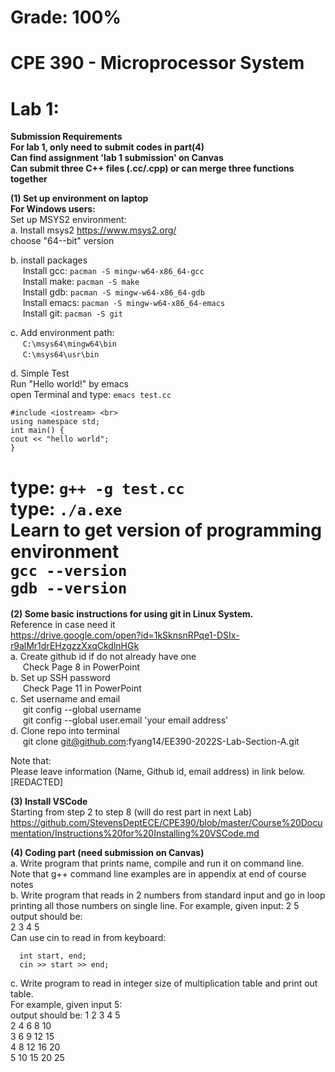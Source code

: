 # Grade: 100%
# CPE 390 - Microprocessor System <br>
# Lab 1: <br>
**Submission Requirements** <br>
**For lab 1, only need to submit codes in part(4)** <br>
**Can find assignment 'lab 1 submission' on Canvas** <br>
**Can submit three C++ files (.cc/.cpp) or can merge three functions together** <br>

**(1) Set up environment on laptop** <br>
**For Windows users:** <br>
Set up MSYS2 environment: <br>
a. Install msys2 https://www.msys2.org/ <br>
choose "64--bit" version <br>

b. install packages <br>
&nbsp;&nbsp;&nbsp;&nbsp; Install gcc: `pacman -S mingw-w64-x86_64-gcc` <br>
&nbsp;&nbsp;&nbsp;&nbsp; Install make: `pacman -S make` <br>
&nbsp;&nbsp;&nbsp;&nbsp; Install gdb: `pacman -S mingw-w64-x86_64-gdb` <br>
&nbsp;&nbsp;&nbsp;&nbsp; Install emacs: `pacman -S mingw-w64-x86_64-emacs` <br>
&nbsp;&nbsp;&nbsp;&nbsp; Install git: `pacman -S git` <br>

c. Add environment path: <br>
&nbsp;&nbsp;&nbsp;&nbsp; `C:\msys64\mingw64\bin` <br>
&nbsp;&nbsp;&nbsp;&nbsp; `C:\msys64\usr\bin` <br>

d. Simple Test <br>
Run "Hello world!" by emacs <br>
open Terminal and type: `emacs test.cc` <br>

```
#include <iostream> <br>
using namespace std;
int main() { 
cout << "hello world"; 
}
```

type: `g++ -g test.cc` <br>
type: `./a.exe` <br>
Learn to get version of programming environment <br>
`gcc --version` <br>
`gdb --version` <br>
=====================================================
**(2) Some basic instructions for using git in Linux System.** <br>
Reference in case need it <br>
https://drive.google.com/open?id=1kSknsnRPqe1-DSIx-r9alMr1drEHzgzzXxqCkdlnHGk <br>
a. Create github id if do not already have one <br>
&nbsp;&nbsp;&nbsp;&nbsp; Check Page 8 in PowerPoint <br>
b. Set up SSH password <br>
&nbsp;&nbsp;&nbsp;&nbsp; Check Page 11 in PowerPoint <br>
c. Set username and email <br>
&nbsp;&nbsp;&nbsp;&nbsp; git config --global username <br>
&nbsp;&nbsp;&nbsp;&nbsp; git config --global user.email 'your email address' <br>
d. Clone repo into terminal <br>
&nbsp;&nbsp;&nbsp;&nbsp; git clone git@github.com:fyang14/EE390-2022S-Lab-Section-A.git <br>

Note that: <br>
Please leave information (Name, Github id, email address) in link below. <br>
[REDACTED] <br>

**(3) Install VSCode** <br>
Starting from step 2 to step 8 (will do rest part in next Lab) <br>
https://github.com/StevensDeptECE/CPE390/blob/master/Course%20Documentation/Instructions%20for%20Installing%20VSCode.md <br>

**(4) Coding part (need submission on Canvas)** <br>
a. Write program that prints name, compile and run it on command line. Note that g++ command line examples are in appendix at end of course notes <br>
b. Write program that reads in 2 numbers from standard input and go in loop printing all those numbers on single line. For example, given input: 2 5 <br>
output should be: <br>
2 3 4 5 <br>
Can use cin to read in from keyboard: <br>
```
  int start, end;
  cin >> start >> end;
```
c. Write program to read in integer size of multiplication table and print out table. <br>
For example, given input 5: <br>
output should be:
1 2 3 4 5 <br>
2 4 6 8 10 <br>
3 6 9 12 15 <br>
4 8 12 16 20 <br>
5 10 15 20 25 <br>
